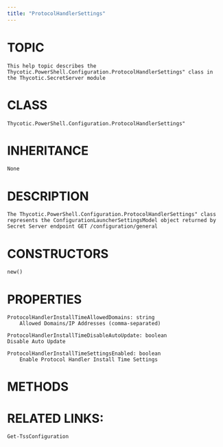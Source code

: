 ```yaml
---
title: "ProtocolHandlerSettings"
---
```


# TOPIC
    This help topic describes the Thycotic.PowerShell.Configuration.ProtocolHandlerSettings" class in the Thycotic.SecretServer module

# CLASS
    Thycotic.PowerShell.Configuration.ProtocolHandlerSettings"

# INHERITANCE
    None

# DESCRIPTION
    The Thycotic.PowerShell.Configuration.ProtocolHandlerSettings" class represents the ConfigurationLauncherSettingsModel object returned by Secret Server endpoint GET /configuration/general

# CONSTRUCTORS
    new()

# PROPERTIES
    ProtocolHandlerInstallTimeAllowedDomains: string
        Allowed Domains/IP Addresses (comma-separated)

    ProtocolHandlerInstallTimeDisableAutoUpdate: boolean
    Disable Auto Update

    ProtocolHandlerInstallTimeSettingsEnabled: boolean
        Enable Protocol Handler Install Time Settings

# METHODS

# RELATED LINKS:
    Get-TssConfiguration